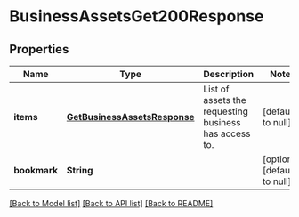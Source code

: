 # BusinessAssetsGet200Response

## Properties
Name | Type | Description | Notes
------------ | ------------- | ------------- | -------------
**items** | [**GetBusinessAssetsResponse**](GetBusinessAssetsResponse.md) | List of assets the requesting business has access to. | [default to null]
**bookmark** | **String** |  | [optional] [default to null]

[[Back to Model list]](../README.md#documentation-for-models) [[Back to API list]](../README.md#documentation-for-api-endpoints) [[Back to README]](../README.md)


